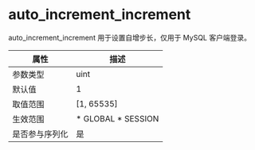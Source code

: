 auto_increment_increment 
=============================================

auto_increment_increment 用于设置自增步长，仅用于 MySQL 客户端登录。


| **属性**  |                                                   **描述**                                                   |
|---------|------------------------------------------------------------------------------------------------------------|
| 参数类型    | uint                                                                                                       |
| 默认值     | 1                                                                                                          |
| 取值范围    | \[1, 65535\]                                                                                               |
| 生效范围    | * GLOBAL   * SESSION    |
| 是否参与序列化 | 是                                                                                                          |



